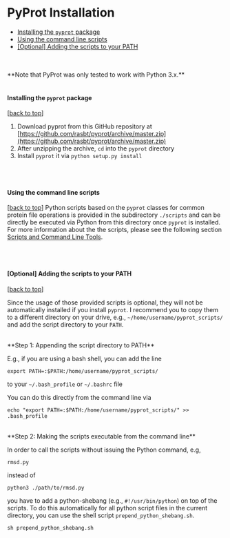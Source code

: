 <a class="mk-toclify" id="pyprot-installation"></a>
# PyProt Installation


- [Installing the `pyprot` package](#installing-the-pyprot-package)
- [Using the command line scripts](#using-the-command-line-scripts)
- [[Optional] Adding the scripts to your PATH](#optional-adding-the-scripts-to-your-path)






<br>
<br>
**Note that PyProt was only tested to work with Python 3.x.**

<br>
<br>

<a class="mk-toclify" id="installing-the-pyprot-package"></a>

#### Installing the `pyprot` package

[[back to top](#pyprot-installation)]
1. Download pyprot from this GitHub repository at [https://github.com/rasbt/pyprot/archive/master.zip](https://github.com/rasbt/pyprot/archive/master.zip)
2. After unzipping the archive, `cd` into the `pyprot` directory
3. Install `pyprot` it via `python setup.py install`

<br>
<br>

<a class="mk-toclify" id="using-the-command-line-scripts"></a>

#### Using the command line scripts

[[back to top](#pyprot-installation)]
Python scripts based on the `pyprot` classes for common protein file operations is provided in the subdirectory `./scripts` and can be directly be executed via Python from this directory once `pyprot` is installed. For more information about the the scripts, please see the following section [Scripts and Command Line Tools](#scripts_and_tools).

<br>
<br>

<a class="mk-toclify" id="optional-adding-the-scripts-to-your-path"></a>

#### [Optional] Adding the scripts to your PATH
[[back to top](#pyprot-installation)]

Since the usage of those provided scripts is optional, they will not be automatically installed if you install `pyprot`. I recommend you to copy them to a different directory on your drive, e.g., `~/home/username/pyprot_scripts/` and add the script directory to your `PATH`.


<br>
**Step 1: Appending the script directory to PATH**   

E.g., if you are using a bash shell, you can add the line

	export PATH=:$PATH:/home/username/pyprot_scripts/

to your `~/.bash_profile` or `~/.bashrc` file

You can do this directly from the command line via

	echo "export PATH=:$PATH:/home/username/pyprot_scripts/" >> .bash_profile

<br>
**Step 2: Making the scripts executable from the command line**  

In order to call the scripts without issuing the Python command, e.g, 
	
	rmsd.py   

instead of 

	python3 ./path/to/rmsd.py
	
you have to add a python-shebang (e.g., `#!/usr/bin/python`) on top of the scripts. To do this automatically for all python script files in the current directory, you can use the shell script `prepend_python_shebang.sh`.

	sh prepend_python_shebang.sh

<br>
<br>

